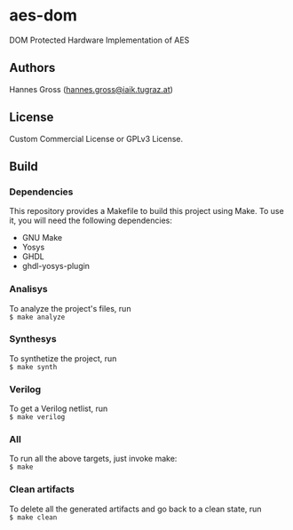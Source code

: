 # aes-dom
DOM Protected Hardware Implementation of AES

## Authors

Hannes Gross (hannes.gross@iaik.tugraz.at)

## License

Custom Commercial License or GPLv3 License.

## Build
### Dependencies
This repository provides a Makefile to build this project using Make. To use it, you will need the following dependencies:
- GNU Make
- Yosys
- GHDL
- ghdl-yosys-plugin

### Analisys
To analyze the project's files, run  
`$ make analyze`

### Synthesys
To synthetize the project, run  
`$ make synth`

### Verilog
To get a Verilog netlist, run  
`$ make verilog`

### All
To run all the above targets, just invoke make:  
`$ make`

### Clean artifacts
To delete all the generated artifacts and go back to a clean state, run  
`$ make clean`




